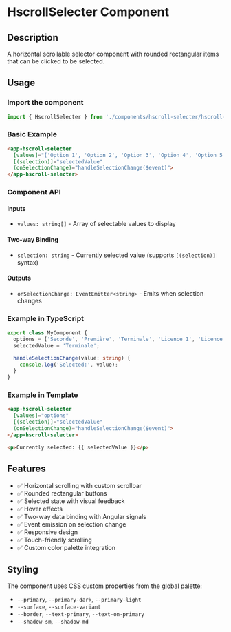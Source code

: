 # HscrollSelecter Component

## Description
A horizontal scrollable selector component with rounded rectangular items that can be clicked to be selected.

## Usage

### Import the component
```typescript
import { HscrollSelecter } from './components/hscroll-selecter/hscroll-selecter';
```

### Basic Example
```html
<app-hscroll-selecter
  [values]="['Option 1', 'Option 2', 'Option 3', 'Option 4', 'Option 5']"
  [(selection)]="selectedValue"
  (onSelectionChange)="handleSelectionChange($event)">
</app-hscroll-selecter>
```

### Component API

#### Inputs
- `values: string[]` - Array of selectable values to display

#### Two-way Binding
- `selection: string` - Currently selected value (supports `[(selection)]` syntax)

#### Outputs
- `onSelectionChange: EventEmitter<string>` - Emits when selection changes

### Example in TypeScript
```typescript
export class MyComponent {
  options = ['Seconde', 'Première', 'Terminale', 'Licence 1', 'Licence 2', 'Licence 3'];
  selectedValue = 'Terminale';

  handleSelectionChange(value: string) {
    console.log('Selected:', value);
  }
}
```

### Example in Template
```html
<app-hscroll-selecter
  [values]="options"
  [(selection)]="selectedValue"
  (onSelectionChange)="handleSelectionChange($event)">
</app-hscroll-selecter>

<p>Currently selected: {{ selectedValue }}</p>
```

## Features
- ✅ Horizontal scrolling with custom scrollbar
- ✅ Rounded rectangular buttons
- ✅ Selected state with visual feedback
- ✅ Hover effects
- ✅ Two-way data binding with Angular signals
- ✅ Event emission on selection change
- ✅ Responsive design
- ✅ Touch-friendly scrolling
- ✅ Custom color palette integration

## Styling
The component uses CSS custom properties from the global palette:
- `--primary`, `--primary-dark`, `--primary-light`
- `--surface`, `--surface-variant`
- `--border`, `--text-primary`, `--text-on-primary`
- `--shadow-sm`, `--shadow-md`
